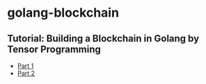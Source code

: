 # golang-blockchain

## Tutorial: Building a Blockchain in Golang by Tensor Programming

- [Part 1](https://www.youtube.com/watch?v=mYlHT9bB6OE)
- [Part 2](https://www.youtube.com/watch?v=aE4eDTUAE70)

